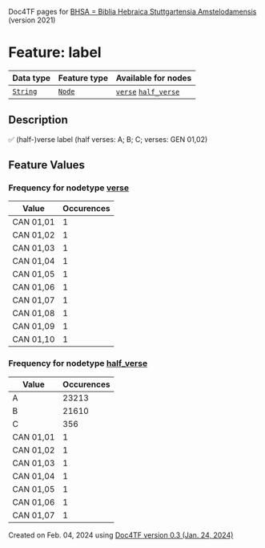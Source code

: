 Doc4TF pages for [BHSA = Biblia Hebraica Stuttgartensia Amstelodamensis](https://github.com/etcbc/BHSA/tree/master/tf) (version 2021)
# Feature: label
Data type|Feature type|Available for nodes
---|---|---
[`String`](featurebydatatype.md#string)|[`Node`](featurebytype.md#node)| [`verse`](featurebynodetype.md#verse)  [`half_verse`](featurebynodetype.md#half_verse) 
## Description
✅ (half-)verse label (half verses: A; B; C; verses:  GEN 01,02)
## Feature Values
### Frequency for nodetype [verse](featurebynodetype.md#verse)
Value|Occurences
---|---
 CAN 01,01|1
 CAN 01,02|1
 CAN 01,03|1
 CAN 01,04|1
 CAN 01,05|1
 CAN 01,06|1
 CAN 01,07|1
 CAN 01,08|1
 CAN 01,09|1
 CAN 01,10|1
### Frequency for nodetype [half_verse](featurebynodetype.md#half_verse)
Value|Occurences
---|---
A|23213
B|21610
C|356
 CAN 01,01|1
 CAN 01,02|1
 CAN 01,03|1
 CAN 01,04|1
 CAN 01,05|1
 CAN 01,06|1
 CAN 01,07|1
 

Created on Feb. 04, 2024 using [Doc4TF  version 0.3 (Jan. 24, 2024)](https://github.com/tonyjurg/Doc4TF) 